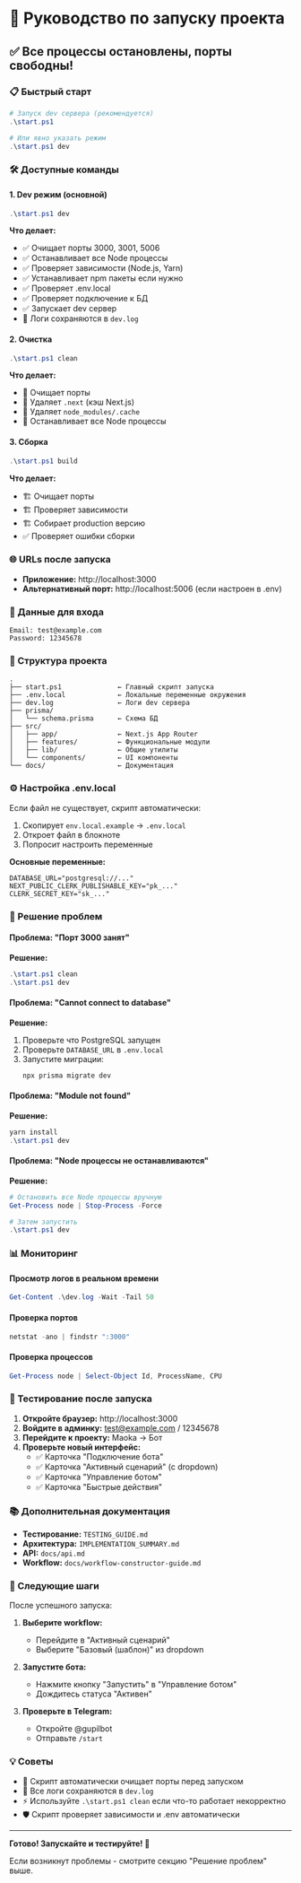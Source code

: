 # 🚀 Руководство по запуску проекта

## ✅ Все процессы остановлены, порты свободны!

### 📋 Быстрый старт

```powershell
# Запуск dev сервера (рекомендуется)
.\start.ps1

# Или явно указать режим
.\start.ps1 dev
```

### 🛠️ Доступные команды

#### 1. **Dev режим** (основной)
```powershell
.\start.ps1 dev
```
**Что делает:**
- ✅ Очищает порты 3000, 3001, 5006
- ✅ Останавливает все Node процессы
- ✅ Проверяет зависимости (Node.js, Yarn)
- ✅ Устанавливает npm пакеты если нужно
- ✅ Проверяет .env.local
- ✅ Проверяет подключение к БД
- ✅ Запускает dev сервер
- 📝 Логи сохраняются в `dev.log`

#### 2. **Очистка**
```powershell
.\start.ps1 clean
```
**Что делает:**
- 🧹 Очищает порты
- 🧹 Удаляет `.next` (кэш Next.js)
- 🧹 Удаляет `node_modules/.cache`
- 🧹 Останавливает все Node процессы

#### 3. **Сборка**
```powershell
.\start.ps1 build
```
**Что делает:**
- 🏗️ Очищает порты
- 🏗️ Проверяет зависимости
- 🏗️ Собирает production версию
- ✅ Проверяет ошибки сборки

### 🌐 URLs после запуска

- **Приложение:** http://localhost:3000
- **Альтернативный порт:** http://localhost:5006 (если настроен в .env)

### 🔑 Данные для входа

```
Email: test@example.com
Password: 12345678
```

### 📁 Структура проекта

```
.
├── start.ps1              ← Главный скрипт запуска
├── .env.local             ← Локальные переменные окружения
├── dev.log                ← Логи dev сервера
├── prisma/
│   └── schema.prisma      ← Схема БД
├── src/
│   ├── app/               ← Next.js App Router
│   ├── features/          ← Функциональные модули
│   ├── lib/               ← Общие утилиты
│   └── components/        ← UI компоненты
└── docs/                  ← Документация
```

### ⚙️ Настройка .env.local

Если файл не существует, скрипт автоматически:
1. Скопирует `env.local.example` → `.env.local`
2. Откроет файл в блокноте
3. Попросит настроить переменные

**Основные переменные:**
```env
DATABASE_URL="postgresql://..."
NEXT_PUBLIC_CLERK_PUBLISHABLE_KEY="pk_..."
CLERK_SECRET_KEY="sk_..."
```

### 🐛 Решение проблем

#### Проблема: "Порт 3000 занят"
**Решение:**
```powershell
.\start.ps1 clean
.\start.ps1 dev
```

#### Проблема: "Cannot connect to database"
**Решение:**
1. Проверьте что PostgreSQL запущен
2. Проверьте `DATABASE_URL` в `.env.local`
3. Запустите миграции:
   ```powershell
   npx prisma migrate dev
   ```

#### Проблема: "Module not found"
**Решение:**
```powershell
yarn install
.\start.ps1 dev
```

#### Проблема: "Node процессы не останавливаются"
**Решение:**
```powershell
# Остановить все Node процессы вручную
Get-Process node | Stop-Process -Force

# Затем запустить
.\start.ps1 dev
```

### 📊 Мониторинг

#### Просмотр логов в реальном времени
```powershell
Get-Content .\dev.log -Wait -Tail 50
```

#### Проверка портов
```powershell
netstat -ano | findstr ":3000"
```

#### Проверка процессов
```powershell
Get-Process node | Select-Object Id, ProcessName, CPU
```

### 🧪 Тестирование после запуска

1. **Откройте браузер:** http://localhost:3000
2. **Войдите в админку:** test@example.com / 12345678
3. **Перейдите к проекту:** Maoka → Бот
4. **Проверьте новый интерфейс:**
   - ✅ Карточка "Подключение бота"
   - ✅ Карточка "Активный сценарий" (с dropdown)
   - ✅ Карточка "Управление ботом"
   - ✅ Карточка "Быстрые действия"

### 📚 Дополнительная документация

- **Тестирование:** `TESTING_GUIDE.md`
- **Архитектура:** `IMPLEMENTATION_SUMMARY.md`
- **API:** `docs/api.md`
- **Workflow:** `docs/workflow-constructor-guide.md`

### 🎯 Следующие шаги

После успешного запуска:

1. **Выберите workflow:**
   - Перейдите в "Активный сценарий"
   - Выберите "Базовый (шаблон)" из dropdown

2. **Запустите бота:**
   - Нажмите кнопку "Запустить" в "Управление ботом"
   - Дождитесь статуса "Активен"

3. **Проверьте в Telegram:**
   - Откройте @gupilbot
   - Отправьте `/start`

### 💡 Советы

- 🔄 Скрипт автоматически очищает порты перед запуском
- 📝 Все логи сохраняются в `dev.log`
- ⚡ Используйте `.\start.ps1 clean` если что-то работает некорректно
- 🛡️ Скрипт проверяет зависимости и .env автоматически

---

**Готово! Запускайте и тестируйте! 🚀**

Если возникнут проблемы - смотрите секцию "Решение проблем" выше.

